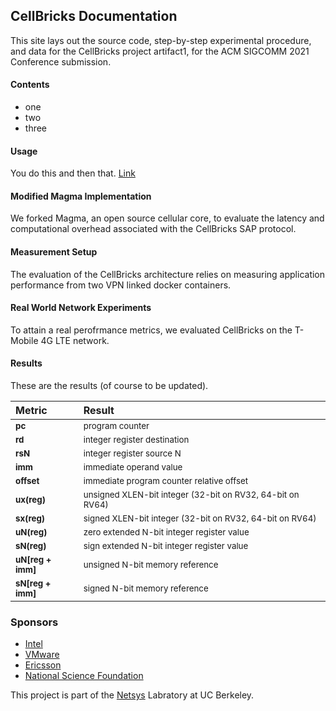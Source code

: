 ## CellBricks Documentation

This site lays out the source code, step-by-step experimental procedure, 
and data for the CellBricks project artifact1, for the 
ACM SIGCOMM 2021 Conference submission.

#### Contents

- one
- two
- three

#### Usage

You do this and then that. [Link](/subpage)

#### Modified Magma Implementation

We forked Magma, an open source cellular core, to evaluate the latency and 
computational overhead associated with the CellBricks SAP protocol.

#### Measurement Setup

The evaluation of the CellBricks architecture relies on measuring application 
performance from two VPN linked docker containers.

#### Real World Network Experiments

To attain a real perofrmance metrics, we evaluated CellBricks on the T-Mobile 
4G LTE network.

#### Results

These are the results (of course to be updated).


Metric | Result
:-- | :---
<sub><strong>pc</strong></sub>            | <sub>program counter</sub>
<sub><strong>rd</strong></sub>            | <sub>integer register destination</sub>
<sub><strong>rsN</strong></sub>           | <sub>integer register source N</sub>
<sub><strong>imm</strong></sub>           | <sub>immediate operand value</sub>
<sub><strong>offset</strong></sub>        | <sub>immediate program counter relative offset</sub>
<sub><strong>ux(reg)</strong></sub>       | <sub>unsigned XLEN-bit integer (32-bit on RV32, 64-bit on RV64)</sub>
<sub><strong>sx(reg)</strong></sub>       | <sub>signed XLEN-bit integer (32-bit on RV32, 64-bit on RV64)</sub>
<sub><strong>uN(reg)</strong></sub>       | <sub>zero extended N-bit integer register value</sub>
<sub><strong>sN(reg)</strong></sub>       | <sub>sign extended N-bit integer register value</sub>
<sub><strong>uN[reg + imm]</strong></sub> | <sub>unsigned N-bit memory reference</sub>
<sub><strong>sN[reg + imm]</strong></sub> | <sub>signed N-bit memory reference</sub>



### Sponsors

- [Intel](https://www.intel.com/)
- [VMware](https://www.vmware.com/)
- [Ericsson](https://www.ericsson.com/)
- [National Science Foundation](https://www.nsf.gov/)

This project is part of the [Netsys](https://netsys.cs.berkeley.edu) Labratory at UC Berkeley.

